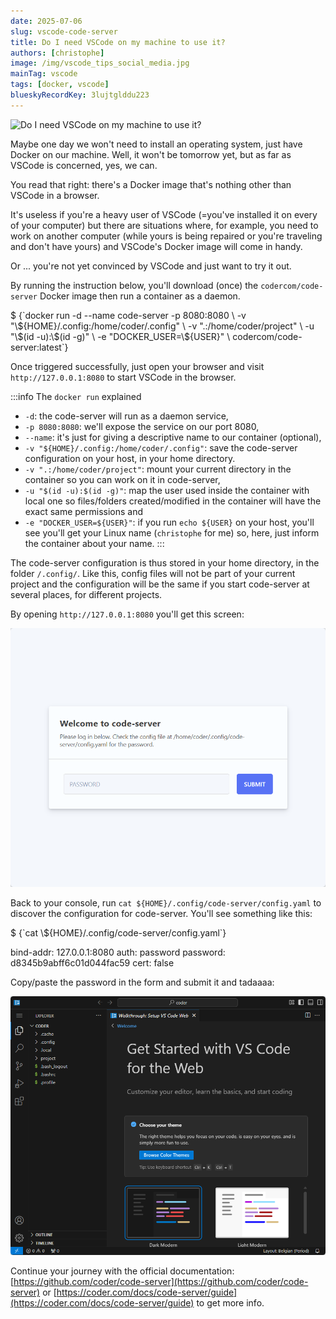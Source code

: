 ```yaml
---
date: 2025-07-06
slug: vscode-code-server
title: Do I need VSCode on my machine to use it?
authors: [christophe]
image: /img/vscode_tips_social_media.jpg
mainTag: vscode
tags: [docker, vscode]
blueskyRecordKey: 3lujtglddu223
---
```

![Do I need VSCode on my machine to use it?](/img/vscode_tips_banner.jpg)

<!-- cspell:ignore codercom,tadaaaa -->

Maybe one day we won't need to install an operating system, just have Docker on our machine.  Well, it won't be tomorrow yet, but as far as VSCode is concerned, yes, we can.

You read that right: there's a Docker image that's nothing other than VSCode in a browser.

It's useless if you're a heavy user of VSCode (=you've installed it on every of your computer) but there are situations where, for example, you need to work on another computer (while yours is being repaired or you're traveling and don't have yours) and VSCode's Docker image will come in handy.

Or ... you're not yet convinced by VSCode and just want to try it out.

<!-- truncate -->

By running the instruction below, you'll download (once) the `codercom/code-server` Docker image then run a container as a daemon.

<Terminal>
$ {`docker run -d --name code-server -p 8080:8080 \
  -v "\${HOME}/.config:/home/coder/.config" \
  -v ".:/home/coder/project" \
  -u "\$(id -u):\$(id -g)" \
  -e "DOCKER_USER=\${USER}" \
  codercom/code-server:latest`}
</Terminal>

Once triggered successfully, just open your browser and visit `http://127.0.0.1:8080` to start VSCode in the browser.

:::info The `docker run` explained
* `-d`: the code-server will run as a daemon service,
* `-p 8080:8080`: we'll expose the service on our port 8080,
* `--name`: it's just for giving a descriptive name to our container (optional),
* `-v "${HOME}/.config:/home/coder/.config"`: save the code-server configuration on your host, in your home directory.
* `-v ".:/home/coder/project"`: mount your current directory in the container so you can work on it in code-server,
* `-u "$(id -u):$(id -g)"`: map the user used inside the container with local one so files/folders created/modified in the container will have the exact same permissions and
* `-e "DOCKER_USER=${USER}"`: if you run `echo ${USER}` on your host, you'll see you'll get your Linux name (`christophe` for me) so, here, just inform the container about your name.
:::

The code-server configuration is thus stored in your home directory, in the folder `/.config/`. Like this, config files will not be part of your current project and the configuration will be the same if you start code-server at several places, for different projects.

By opening `http://127.0.0.1:8080` you'll get this screen:

![Asking for a password](./images/prompt_for_password.png)

Back to your console, run `cat ${HOME}/.config/code-server/config.yaml` to discover the configuration for code-server. You'll see something like this:

<Terminal>
$ {`cat \${HOME}/.config/code-server/config.yaml`}

bind-addr: 127.0.0.1:8080
auth: password
password: d8345b9abff6c01d044fac59
cert: false
</Terminal>

Copy/paste the password in the form and submit it and tadaaaa:

![VScode in the browser](./images/code_server.png)

Continue your journey with the official documentation: [https://github.com/coder/code-server](https://github.com/coder/code-server) or [https://coder.com/docs/code-server/guide](https://coder.com/docs/code-server/guide) to get more info.

